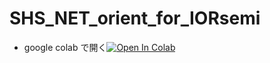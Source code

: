 # SHS_NET_orient_for_IORsemi

- google colab で開く[![Open In Colab](https://colab.research.google.com/assets/colab-badge.svg)](https://github.com/honda-s691470/SHS_NET_orient_for_IORsemi/blob/main/Orientation_detector.ipynb)
